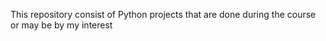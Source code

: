 This repository consist of Python projects that are done during the course or may be by my interest 
